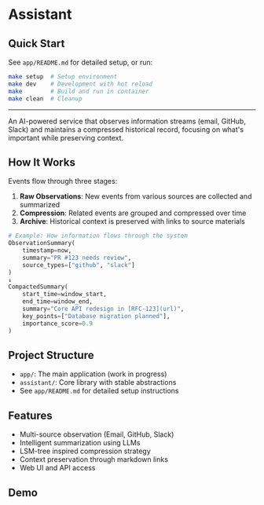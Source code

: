 # Assistant

## Quick Start

See `app/README.md` for detailed setup, or run:

```bash
make setup  # Setup environment
make dev    # Development with hot reload
make        # Build and run in container
make clean  # Cleanup
```

---

An AI-powered service that observes information streams (email, GitHub, Slack) and maintains a compressed historical record, focusing on what's important while preserving context.

## How It Works

Events flow through three stages:

1. **Raw Observations**: New events from various sources are collected and summarized
2. **Compression**: Related events are grouped and compressed over time
3. **Archive**: Historical context is preserved with links to source materials

```python
# Example: How information flows through the system
ObservationSummary(
    timestamp=now,
    summary="PR #123 needs review",
    source_types=["github", "slack"]
)
↓
CompactedSummary(
    start_time=window_start,
    end_time=window_end,
    summary="Core API redesign in [RFC-123](url)",
    key_points=["Database migration planned"],
    importance_score=0.9
)
```

## Project Structure

- `app/`: The main application (work in progress)
- `assistant/`: Core library with stable abstractions
- See `app/README.md` for detailed setup instructions

## Features

- Multi-source observation (Email, GitHub, Slack)
- Intelligent summarization using LLMs
- LSM-tree inspired compression strategy
- Context preservation through markdown links
- Web UI and API access

## Demo
